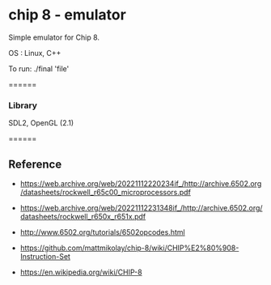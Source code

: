 # chip 8 - emulator

Simple emulator for Chip 8. 

OS : Linux, C++

To run: ./final 'file'

======

### Library

SDL2, OpenGL (2.1)

======

## Reference

- https://web.archive.org/web/20221112220234if_/http://archive.6502.org/datasheets/rockwell_r65c00_microprocessors.pdf

 - https://web.archive.org/web/20221112231348if_/http://archive.6502.org/datasheets/rockwell_r650x_r651x.pdf

 - http://www.6502.org/tutorials/6502opcodes.html

 - https://github.com/mattmikolay/chip-8/wiki/CHIP%E2%80%908-Instruction-Set

 - https://en.wikipedia.org/wiki/CHIP-8
	
